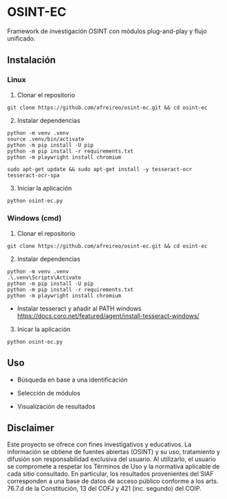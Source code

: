 
# OSINT-EC

Framework de investigación OSINT con módulos plug-and-play y flujo unificado.

## Instalación

### Linux

1) Clonar el repositorio

```
git clone https://github.com/afreireo/osint-ec.git && cd osint-ec
```

2) Instalar dependencias
```
python -m venv .venv
source .venv/bin/activate
python -m pip install -U pip
python -m pip install -r requirements.txt
python -m playwright install chromium
```
```
sudo apt-get update && sudo apt-get install -y tesseract-ocr tesseract-ocr-spa
```

3) Iniciar la aplicación
```bash
python osint-ec.py
```

### Windows (cmd)
1) Clonar el repositorio
```
git clone https://github.com/afreireo/osint-ec.git && cd osint-ec
```

2) Instalar dependencias

```
python -m venv .venv
.\.venv\Scripts\Activate
python -m pip install -U pip
python -m pip install -r requirements.txt
python -m playwright install chromium
```
 * Instalar tesseract y añadir al PATH windows
https://docs.coro.net/featured/agent/install-tesseract-windows/

3) Inicar la aplicación 

```
python osint-ec.py
```




## Uso
* Búsqueda en base a una identificación

* Selección de módulos

* Visualización de resultados

## Disclaimer
Este proyecto se ofrece con fines investigativos y educativos. La información se obtiene de fuentes abiertas (OSINT) y su uso, tratamiento y difusión son responsabilidad exclusiva del usuario. Al utilizarlo, el usuario se compromete a respetar los Términos de Uso y la normativa aplicable de cada sitio consultado. En particular, los resultados provenientes del SIAF corresponden a una base de datos de acceso público conforme a los arts. 76.7.d de la Constitución, 13 del COFJ y 421 (inc. segundo) del COIP.